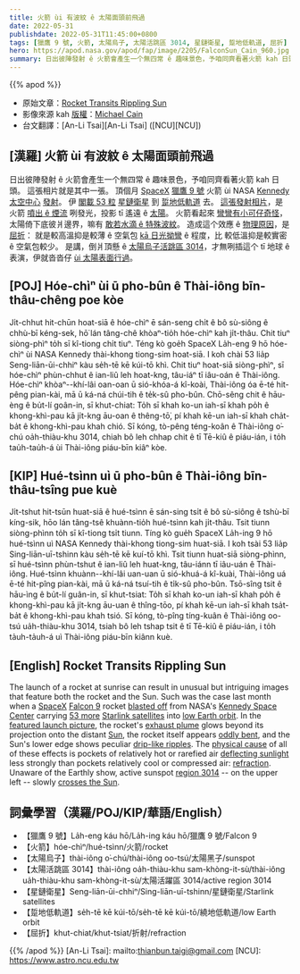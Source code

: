 ```yaml
---
title: 火箭 ùi 有波紋 ê 太陽面頭前飛過
date: 2022-05-31
publishdate: 2022-05-31T11:45:00+0800
tags: [獵鷹 9 號, 火箭, 太陽烏子, 太陽活跳區 3014, 星鏈衛星, 踅地低軌道, 屈折]
hero: https://apod.nasa.gov/apod/fap/image/2205/FalconSun_Cain_960.jpg
summary: 日出彼陣發射 ê 火箭會產生一个無四常 ê 趣味景色，予咱同齊看著火箭 kah 日頭。
---
```


{{% apod %}}

- 原始文章：[Rocket Transits Rippling Sun](https://apod.nasa.gov/apod/ap220531.html)
- 影像來源 kah [版權][copyright]：[Michael Cain](https://www.instagram.com/mdcainjr/)
- 台文翻譯：[An-Li Tsai][An-Li Tsai] ([NCU][NCU])

## [漢羅] 火箭 ùi 有波紋 ê 太陽面頭前飛過
日出彼陣發射 ê 火箭會產生一个無四常 ê 趣味景色，予咱同齊看著火箭 kah 日頭。
這張相片就是其中一張。
頂個月 [SpaceX][SpaceX] [獵鷹 9 號][Falcon 9] 火箭 ùi NASA [Kennedy 太空中心][Kennedy Space Center] [發射][blasted off]。
伊 [閣載 53 粒][53 more] [星鏈衛星][Starlink satellites] 到 [踅地低軌道][low Earth orbit] 去。
[這張發射相片][featured launch picture]，是火箭 [噴出 ê 煙流][exhaust plume] 咧發光，投影 tī 遙遠 ê [太陽][Sun]。
火箭看起來 [彎彎有小可仔奇怪][oddly bent]，太陽倚下底彼爿邊界，嘛有 [敢若水滴 ê 特殊波紋][drip-like ripples]。
造成這个效應 ê [物理原因][physical cause]，是 [屈折][refraction]：
就是較高溫抑是較薄 ê 空氣包 [kā 日光拗彎][deflecting sunlight] ê 程度，比 較低溫抑是較實密 ê 空氣包較少。
是講，倒爿頂懸 ê [太陽烏子活跳區 3014][region 3014]，才無咧插這个 tī 地球 ê 表演，伊就沓沓仔 [ùi 太陽表面行過][crosses the Sun]。


## [POJ] Hóe-chìⁿ ùi ū pho-bûn ê Thài-iông bīn-thâu-chêng poe kòe
Ji̍t-chhut hit-chūn hoat-siā ê hóe-chìⁿ ē sán-seng chi̍t ê bô sù-siông ê chhù-bī kéng-sek, hō͘ lán tâng-chê khòaⁿ-tio̍h hóe-chìⁿ kah ji̍t-thâu.
Chit tiuⁿ siòng-phìⁿ to̍h sī kî-tiong chi̍t tiuⁿ.
Téng kò goe̍h SpaceX La̍h-eng 9 hō hóe-chìⁿ ùi NASA Kennedy thài-khong tiong-sim hoat-siā.
I koh chài 53 lia̍p Seng-liān-ūi-chhiⁿ kàu se̍h-tē kē kúi-tō khì.
Chit tiuⁿ hoat-siā siòng-phìⁿ, sī hóe-chìⁿ phùn-chhut ê ian-liû leh hoat-kng, tâu-iáⁿ tī iâu-oán ê Thài-iông.
Hóe-chìⁿ khòaⁿ--khí-lâi oan-oan ū sió-khóa-á kî-koài, Thài-iông óa ē-té hit-pêng pian-kài, mā ū ká-ná chúi-tih ê te̍k-sû pho-bûn.
Chō-sêng chit ê hāu-èng ê bu̍t-lí goân-in, sī khut-chiat:
To̍h sī khah ko-un iah-sī khah po̍h ê khong-khì-pau kā ji̍t-kng āu-oan ê thêng-tō͘, pí khah kē-un iah-sī khah cha̍t-ba̍t ê khong-khì-pau khah chió.
Sī kóng, tò-pêng téng-koân ê Thài-iông o͘-chú oa̍h-thiàu-khu 3014, chiah bô leh chhap chit ê tī Tē-kiû ê piáu-ián, i to̍h tau̍h-tau̍h-á ùi Thài-iông piáu-bīn kiâⁿ kòe.

## [KIP] Hué-tsìnn uì ū pho-bûn ê Thài-iông bīn-thâu-tsîng pue kuè
Ji̍t-tshut hit-tsūn huat-siā ê hué-tsìnn ē sán-sing tsi̍t ê bô sù-siông ê tshù-bī kíng-sik, hōo lán tâng-tsê khuànn-tio̍h hué-tsìnn kah ji̍t-thâu.
Tsit tiunn siòng-phìnn to̍h sī kî-tiong tsi̍t tiunn.
Tíng kò gue̍h SpaceX La̍h-ing 9 hō hué-tsìnn uì NASA Kennedy thài-khong tiong-sim huat-siā.
I koh tsài 53 lia̍p Sing-liān-uī-tshinn kàu se̍h-tē kē kuí-tō khì.
Tsit tiunn huat-siā siòng-phìnn, sī hué-tsìnn phùn-tshut ê ian-liû leh huat-kng, tâu-iánn tī iâu-uán ê Thài-iông.
Hué-tsìnn khuànn--khí-lâi uan-uan ū sió-khuá-á kî-kuài, Thài-iông uá ē-té hit-pîng pian-kài, mā ū ká-ná tsuí-tih ê ti̍k-sû pho-bûn.
Tsō-sîng tsit ê hāu-ìng ê bu̍t-lí guân-in, sī khut-tsiat:
To̍h sī khah ko-un iah-sī khah po̍h ê khong-khì-pau kā ji̍t-kng āu-uan ê thîng-tōo, pí khah kē-un iah-sī khah tsa̍t-ba̍t ê khong-khì-pau khah tsió.
Sī kóng, tò-pîng tíng-kuân ê Thài-iông oo-tsú ua̍h-thiàu-khu 3014, tsiah bô leh tshap tsit ê tī Tē-kiû ê piáu-ián, i to̍h ta̍uh-ta̍uh-á uì Thài-iông piáu-bīn kiânn kuè.

## [English] Rocket Transits Rippling Sun

The launch of a rocket at sunrise can result in unusual but intriguing images that feature both the rocket and the Sun.
Such was the case last month when a [SpaceX][SpaceX] [Falcon 9][Falcon 9] rocket [blasted off][blasted off] from NASA's [Kennedy Space Center][Kennedy Space Center] carrying [53 more][53 more] [Starlink satellites][Starlink satellites] into [low Earth orbit][low Earth orbit].
In the [featured launch picture][featured launch picture], the rocket's [exhaust plume][exhaust plume] glows beyond its projection onto the distant [Sun][Sun], the rocket itself appears [oddly bent][oddly bent], and the Sun's lower edge shows peculiar [drip-like ripples][drip-like ripples].
The [physical cause][physical cause] of all of these effects is pockets of relatively hot or rarefied air [deflecting sunlight][deflecting sunlight] less strongly than pockets relatively cool or compressed air: [refraction][refraction].
Unaware of the Earthly show, active sunspot [region 3014][region 3014] -- on the upper left -- slowly [crosses the Sun][crosses the Sun].

## 詞彙學習（漢羅/POJ/KIP/華語/English）
- 【獵鷹 9 號】La̍h-eng káu hō/La̍h-ing káu hō/獵鷹 9 號/Falcon 9
- 【火箭】hóe-chìⁿ/hué-tsìnn/火箭/rocket
- 【太陽烏子】thài-iông o͘-chú/thài-iông oo-tsú/太陽黑子/sunspot
- 【太陽活跳區 3014】thài-iông oa̍h-thiàu-khu sam-khòng-it-sù/thài-iông ua̍h-thiàu-khu sam-khòng-it-sù/太陽活躍區 3014/active region 3014
- 【星鏈衛星】Seng-liān-ūi-chhiⁿ/Sing-liān-uī-tshinn/星鏈衛星/Starlink satellites
- 【踅地低軌道】se̍h-tē kē kúi-tō/se̍h-tē kē kúi-tō/繞地低軌道/low Earth orbit
- 【屈折】khut-chiat/khut-tsiat/折射/refraction


{{% /apod %}}
[An-Li Tsai]: mailto:thianbun.taigi@gmail.com
[NCU]: https://www.astro.ncu.edu.tw

[copyright]: https://apod.nasa.gov/apod/fap/lib/about_apod.html#srapply

[SpaceX]:https://www.spacex.com/mission/
[Falcon 9]:https://en.wikipedia.org/wiki/Falcon_9
[blasted off]:https://youtu.be/dQTgX40R-IQ?t=629
[Kennedy Space Center]:https://www.nasa.gov/centers/kennedy/home/index.html
[53 more]:https://www.spacex.com/launches/sl4-18/
[Starlink satellites]:https://en.wikipedia.org/wiki/Starlink
[low Earth orbit]:https://www.nasa.gov/feature/to-understand-low-earth-orbit-look-to-mt-everest
[featured launch picture]:https://www.instagram.com/p/Cdsoc36O-xi/
[exhaust plume]:https://apod.nasa.gov/apod/ap190420.html
[Sun]:https://spaceplace.nasa.gov/menu/sun/
[oddly bent]:https://cdn2.hubspot.net/hubfs/532826/Blog_Images/Dogs-tilting-their-heads.jpg
[drip-like ripples]:https://apod.nasa.gov/apod/ap120422.html
[physical cause]:https://www.pressconnects.com/story/news/local/2016/05/19/why-do-we-see-waves-hot-objects/84598570/
[deflecting sunlight]:https://www.scientificamerican.com/article/what-causes-a-mirage/
[refraction]:https://youtu.be/m9cUy6B--xc
[region 3014]:https://spaceweather.com/images2022/18may22/hmi1898.gif
[crosses the Sun]:https://apod.nasa.gov/apod/ap150629.html
